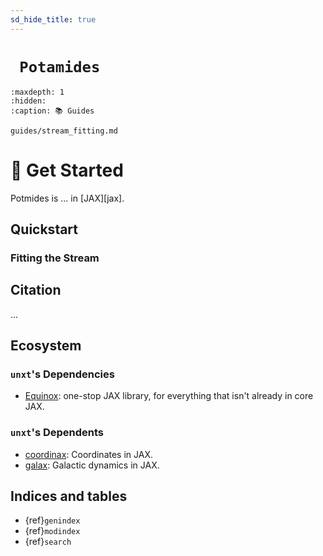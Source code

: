 ```yaml
---
sd_hide_title: true
---
```


<h1> <code> Potamides </code> </h1>

```{toctree}
:maxdepth: 1
:hidden:
:caption: 📚 Guides

guides/stream_fitting.md
```

# 🚀 Get Started
Potmides is ... in [JAX][jax].

## Quickstart

### Fitting the Stream



## Citation
...

## Ecosystem
### `unxt`'s Dependencies

- [Equinox][equinox]: one-stop JAX library, for everything that isn't already in
  core JAX.

### `unxt`'s Dependents
- [coordinax][coordinax]: Coordinates in JAX.
- [galax][galax]: Galactic dynamics in JAX.

 <!-- LINKS -->
[coordinax]: https://github.com/GalacticDynamics/coordinax
[equinox]: https://docs.kidger.site/equinox/
[galax]: https://github.com/GalacticDynamics/galax

## Indices and tables

- {ref}`genindex`
- {ref}`modindex`
- {ref}`search`
